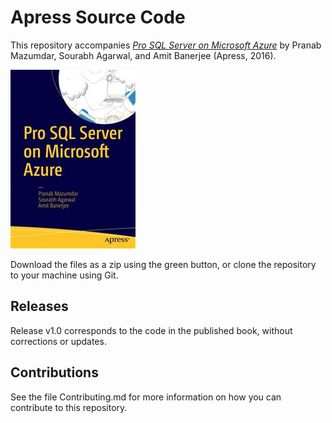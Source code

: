 # Apress Source Code

This repository accompanies [*Pro SQL Server on Microsoft Azure*](http://www.apress.com/9781484220825) by Pranab Mazumdar, Sourabh Agarwal, and Amit Banerjee (Apress, 2016).

![Cover image](9781484220825.jpg)

Download the files as a zip using the green button, or clone the repository to your machine using Git.

## Releases

Release v1.0 corresponds to the code in the published book, without corrections or updates.

## Contributions

See the file Contributing.md for more information on how you can contribute to this repository.
